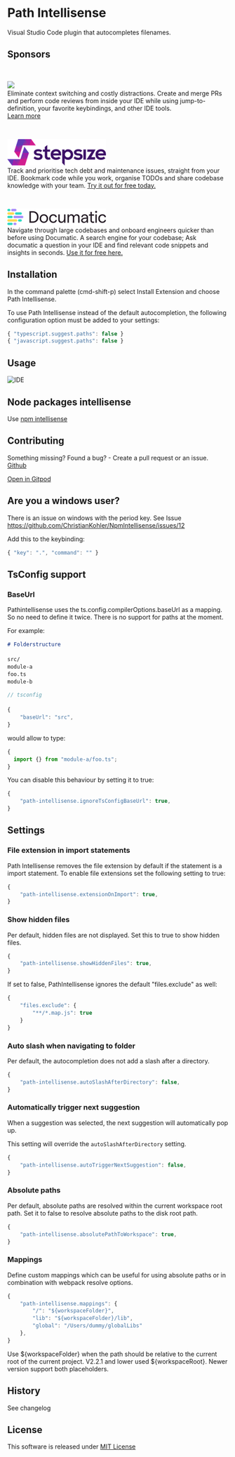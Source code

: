 # Path Intellisense

Visual Studio Code plugin that autocompletes filenames.

## Sponsors

<br />
<p><a title="Try CodeStream" href="https://sponsorlink.codestream.com/?utm_source=vscmarket&amp;utm_campaign=pathintel&amp;utm_medium=banner"><img src="https://alt-images.codestream.com/codestream_logo_pathintel.png"></a></br>
Eliminate context switching and costly distractions. Create and merge PRs and perform code reviews from inside your IDE while using jump-to-definition, your favorite keybindings, and other IDE tools.<br> <a title="Try CodeStream" href="https://sponsorlink.codestream.com/?utm_source=vscmarket&amp;utm_campaign=pathintel&amp;utm_medium=banner">Learn more</a></p>
<br />
<p>
<a title="Try stepsize" href="https://bit.ly/36ccDka"><img src="./docs/images/sponsors/stepsize.png"></a></br>
Track and prioritise tech debt and maintenance issues, straight from your IDE. Bookmark code while you work, organise TODOs and share codebase knowledge with your team. <a title="Try stepsize" href="https://bit.ly/36ccDka">Try it out for free today.</a>
</p>
<br />
<p>
<a title="Try documatic" href="https://app.documatic.com/integration/vscode?utm_source=Path+Intellisense&utm_medium=banner&utm_id=VSCode"><img src="./docs/images/sponsors/documatic.png"></a></br>
Navigate through large codebases and onboard engineers quicker than before using Documatic. A search engine for your codebase; Ask documatic a question in your IDE and find relevant code snippets and insights in seconds. <a title="Try stepsize" href="https://app.documatic.com/integration/vscode?utm_source=Path+Intellisense&utm_medium=banner&utm_id=VSCode">Use it for free here.</a>
</p>

## Installation

In the command palette (cmd-shift-p) select Install Extension and choose Path Intellisense.

To use Path Intellisense instead of the default autocompletion, the following configuration option must be added to your settings:

```javascript
{ "typescript.suggest.paths": false }
{ "javascript.suggest.paths": false }
```

## Usage

![IDE](https://i.giphy.com/iaHeUiDeTUZuo.gif)

## Node packages intellisense

Use [npm intellisense](https://marketplace.visualstudio.com/items?itemName=christian-kohler.npm-intellisense)

## Contributing

Something missing? Found a bug? - Create a pull request or an issue.
[Github](https://github.com/ChristianKohler/PathIntellisense)

[Open in Gitpod](https://gitpod.io/#https://github.com/ChristianKohler/PathIntellisense)

## Are you a windows user?

There is an issue on windows with the period key. See Issue https://github.com/ChristianKohler/NpmIntellisense/issues/12

Add this to the keybinding:

```javascript
{ "key": ".", "command": "" }
```

## TsConfig support

### BaseUrl

Pathintellisense uses the ts.config.compilerOptions.baseUrl as a mapping. So no need to define it twice. There is no support for paths at the moment.

For example:

```markdown
# Folderstructure

src/
module-a
foo.ts
module-b
```

```javascript
// tsconfig

{
	"baseUrl": "src",
}
```

would allow to type:

```javascript
{
  import {} from "module-a/foo.ts";
}
```

You can disable this behaviour by setting it to true:

```javascript
{
	"path-intellisense.ignoreTsConfigBaseUrl": true,
}
```

## Settings

### File extension in import statements

Path Intellisense removes the file extension by default if the statement is a import statement. To enable file extensions set the following setting to true:

```javascript
{
	"path-intellisense.extensionOnImport": true,
}
```

### Show hidden files

Per default, hidden files are not displayed. Set this to true to show hidden files.

```javascript
{
	"path-intellisense.showHiddenFiles": true,
}
```

If set to false, PathIntellisense ignores the default "files.exclude" as well:

```javascript
{
	"files.exclude": {
		"**/*.map.js": true
	}
}
```

### Auto slash when navigating to folder

Per default, the autocompletion does not add a slash after a directory.

```javascript
{
	"path-intellisense.autoSlashAfterDirectory": false,
}
```

### Automatically trigger next suggestion

When a suggestion was selected, the next suggestion will automatically pop up.

This setting will override the `autoSlashAfterDirectory` setting.

```javascript
{
	"path-intellisense.autoTriggerNextSuggestion": false,
}
```

### Absolute paths

Per default, absolute paths are resolved within the current workspace root path.
Set it to false to resolve absolute paths to the disk root path.

```javascript
{
	"path-intellisense.absolutePathToWorkspace": true,
}
```

### Mappings

Define custom mappings which can be useful for using absolute paths or in combination with webpack resolve options.

```javascript
{
	"path-intellisense.mappings": {
		"/": "${workspaceFolder}",
		"lib": "${workspaceFolder}/lib",
		"global": "/Users/dummy/globalLibs"
	},
}
```

Use \${workspaceFolder} when the path should be relative to the current root of the current project. V2.2.1 and lower used \${workspaceRoot}. Newer version support both placeholders.

## History

See changelog

## License

This software is released under [MIT License](https://www.opensource.org/licenses/mit-license.php)
